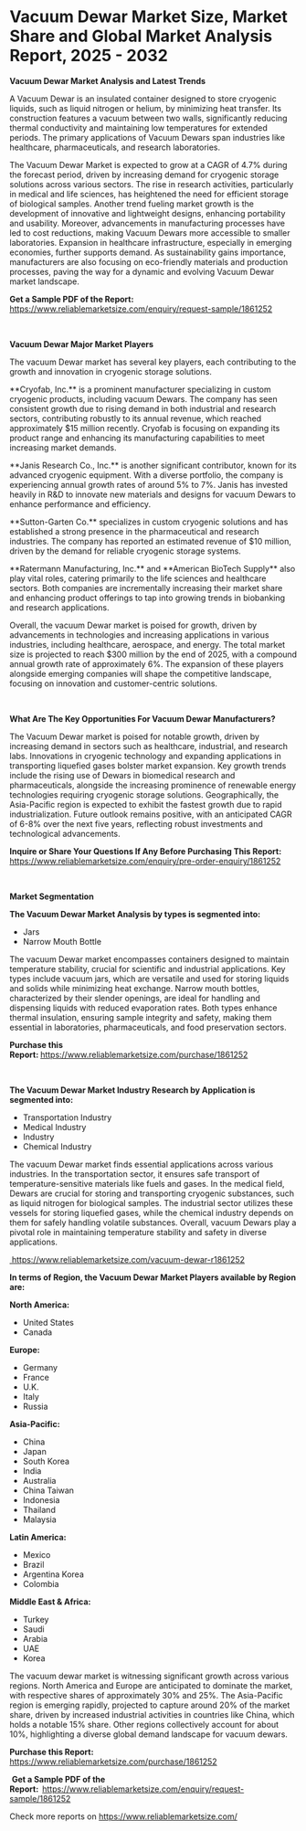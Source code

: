 <p><h1>Vacuum Dewar Market Size, Market Share and Global Market Analysis Report, 2025 - 2032</h1></p><p><strong>Vacuum Dewar Market Analysis and Latest Trends</strong></p>
<p><p>A Vacuum Dewar is an insulated container designed to store cryogenic liquids, such as liquid nitrogen or helium, by minimizing heat transfer. Its construction features a vacuum between two walls, significantly reducing thermal conductivity and maintaining low temperatures for extended periods. The primary applications of Vacuum Dewars span industries like healthcare, pharmaceuticals, and research laboratories.</p><p>The Vacuum Dewar Market is expected to grow at a CAGR of 4.7% during the forecast period, driven by increasing demand for cryogenic storage solutions across various sectors. The rise in research activities, particularly in medical and life sciences, has heightened the need for efficient storage of biological samples. Another trend fueling market growth is the development of innovative and lightweight designs, enhancing portability and usability. Moreover, advancements in manufacturing processes have led to cost reductions, making Vacuum Dewars more accessible to smaller laboratories. Expansion in healthcare infrastructure, especially in emerging economies, further supports demand. As sustainability gains importance, manufacturers are also focusing on eco-friendly materials and production processes, paving the way for a dynamic and evolving Vacuum Dewar market landscape.</p></p>
<p><strong>Get a Sample PDF of the Report:&nbsp;</strong> <a href="https://www.reliablemarketsize.com/enquiry/request-sample/1861252?utm_campaign=2005&utm_medium=2&utm_source=Github&utm_content=ia&utm_term=09022025&utm_id=vacuum-dewar">https://www.reliablemarketsize.com/enquiry/request-sample/1861252</a></p>
<p>&nbsp;</p>
<p><strong>Vacuum Dewar Major Market Players</strong></p>
<p><p>The vacuum Dewar market has several key players, each contributing to the growth and innovation in cryogenic storage solutions. </p><p>**Cryofab, Inc.** is a prominent manufacturer specializing in custom cryogenic products, including vacuum Dewars. The company has seen consistent growth due to rising demand in both industrial and research sectors, contributing robustly to its annual revenue, which reached approximately $15 million recently. Cryofab is focusing on expanding its product range and enhancing its manufacturing capabilities to meet increasing market demands.</p><p>**Janis Research Co., Inc.** is another significant contributor, known for its advanced cryogenic equipment. With a diverse portfolio, the company is experiencing annual growth rates of around 5% to 7%. Janis has invested heavily in R&D to innovate new materials and designs for vacuum Dewars to enhance performance and efficiency.</p><p>**Sutton-Garten Co.** specializes in custom cryogenic solutions and has established a strong presence in the pharmaceutical and research industries. The company has reported an estimated revenue of $10 million, driven by the demand for reliable cryogenic storage systems.</p><p>**Ratermann Manufacturing, Inc.** and **American BioTech Supply** also play vital roles, catering primarily to the life sciences and healthcare sectors. Both companies are incrementally increasing their market share and enhancing product offerings to tap into growing trends in biobanking and research applications.</p><p>Overall, the vacuum Dewar market is poised for growth, driven by advancements in technologies and increasing applications in various industries, including healthcare, aerospace, and energy. The total market size is projected to reach $300 million by the end of 2025, with a compound annual growth rate of approximately 6%. The expansion of these players alongside emerging companies will shape the competitive landscape, focusing on innovation and customer-centric solutions.</p></p>
<p>&nbsp;</p>
<p><strong>What Are The Key Opportunities For Vacuum Dewar Manufacturers?</strong></p>
<p><p>The Vacuum Dewar market is poised for notable growth, driven by increasing demand in sectors such as healthcare, industrial, and research labs. Innovations in cryogenic technology and expanding applications in transporting liquefied gases bolster market expansion. Key growth trends include the rising use of Dewars in biomedical research and pharmaceuticals, alongside the increasing prominence of renewable energy technologies requiring cryogenic storage solutions. Geographically, the Asia-Pacific region is expected to exhibit the fastest growth due to rapid industrialization. Future outlook remains positive, with an anticipated CAGR of 6-8% over the next five years, reflecting robust investments and technological advancements.</p></p>
<p><strong>Inquire or Share Your Questions If Any Before Purchasing This Report:</strong> <a href="https://www.reliablemarketsize.com/enquiry/pre-order-enquiry/1861252?utm_campaign=2005&utm_medium=2&utm_source=Github&utm_content=ia&utm_term=09022025&utm_id=vacuum-dewar">https://www.reliablemarketsize.com/enquiry/pre-order-enquiry/1861252</a></p>
<p>&nbsp;</p>
<p><strong>Market Segmentation</strong></p>
<p><strong>The Vacuum Dewar Market Analysis by types is segmented into:</strong></p>
<p><ul><li>Jars</li><li>Narrow Mouth Bottle</li></ul></p>
<p><p>The vacuum Dewar market encompasses containers designed to maintain temperature stability, crucial for scientific and industrial applications. Key types include vacuum jars, which are versatile and used for storing liquids and solids while minimizing heat exchange. Narrow mouth bottles, characterized by their slender openings, are ideal for handling and dispensing liquids with reduced evaporation rates. Both types enhance thermal insulation, ensuring sample integrity and safety, making them essential in laboratories, pharmaceuticals, and food preservation sectors.</p></p>
<p><strong>Purchase this Report:&nbsp;</strong><a href="https://www.reliablemarketsize.com/purchase/1861252?utm_campaign=2005&utm_medium=2&utm_source=Github&utm_content=ia&utm_term=09022025&utm_id=vacuum-dewar">https://www.reliablemarketsize.com/purchase/1861252</a></p>
<p>&nbsp;</p>
<p><strong>The Vacuum Dewar Market Industry Research by Application is segmented into:</strong></p>
<p><ul><li>Transportation Industry</li><li>Medical Industry</li><li>Industry</li><li>Chemical Industry</li></ul></p>
<p><p>The vacuum Dewar market finds essential applications across various industries. In the transportation sector, it ensures safe transport of temperature-sensitive materials like fuels and gases. In the medical field, Dewars are crucial for storing and transporting cryogenic substances, such as liquid nitrogen for biological samples. The industrial sector utilizes these vessels for storing liquefied gases, while the chemical industry depends on them for safely handling volatile substances. Overall, vacuum Dewars play a pivotal role in maintaining temperature stability and safety in diverse applications.</p></p>
<p><a href="https://www.reliablemarketsize.com/vacuum-dewar-r1861252?utm_campaign=2005&utm_medium=2&utm_source=Github&utm_content=ia&utm_term=09022025&utm_id=vacuum-dewar">&nbsp;https://www.reliablemarketsize.com/vacuum-dewar-r1861252</a></p>
<p><strong>In terms of Region, the Vacuum Dewar Market Players available by Region are:</strong></p>
<p>
    <p> <strong> North America: </strong>
        <ul>
            <li>United States</li>
            <li>Canada</li>
        </ul>
        </p> 
    <p> <strong> Europe: </strong>
        <ul>
            <li>Germany</li>
            <li>France</li>
            <li>U.K.</li>
            <li>Italy</li>
            <li>Russia</li>
        </ul>
        </p> 
    <p> <strong> Asia-Pacific: </strong>
        <ul>
            <li>China</li>
            <li>Japan</li>
            <li>South Korea</li>
            <li>India</li>
            <li>Australia</li>
            <li>China Taiwan</li>
            <li>Indonesia</li>
            <li>Thailand</li>
            <li>Malaysia</li>
        </ul>
        </p> 
    <p> <strong> Latin America: </strong>
        <ul>
            <li>Mexico</li>
            <li>Brazil</li>
            <li>Argentina Korea</li>
            <li>Colombia</li>
        </ul>
        </p> 
    <p> <strong> Middle East & Africa: </strong>
        <ul>
            <li>Turkey</li>
            <li>Saudi</li>
            <li>Arabia</li>
            <li>UAE</li>
            <li>Korea</li>
        </ul>
    </p>
    </p>
<p><p>The vacuum dewar market is witnessing significant growth across various regions. North America and Europe are anticipated to dominate the market, with respective shares of approximately 30% and 25%. The Asia-Pacific region is emerging rapidly, projected to capture around 20% of the market share, driven by increased industrial activities in countries like China, which holds a notable 15% share. Other regions collectively account for about 10%, highlighting a diverse global demand landscape for vacuum dewars.</p></p>
<p><strong>Purchase this Report: </strong><a href="https://www.reliablemarketsize.com/purchase/1861252?utm_campaign=2005&utm_medium=2&utm_source=Github&utm_content=ia&utm_term=09022025&utm_id=vacuum-dewar">https://www.reliablemarketsize.com/purchase/1861252</a></p>
<p>&nbsp;<strong>Get a Sample PDF of the Report:&nbsp;&nbsp;</strong><a href="https://www.reliablemarketsize.com/enquiry/request-sample/1861252?utm_campaign=2005&utm_medium=2&utm_source=Github&utm_content=ia&utm_term=09022025&utm_id=vacuum-dewar">https://www.reliablemarketsize.com/enquiry/request-sample/1861252</a></p>
<p><strong></strong></p>
<p>Check more reports on <a href="https://www.reliablemarketsize.com/?utm_campaign=2005&utm_medium=2&utm_source=Github&utm_content=ia&utm_term=09022025&utm_id=vacuum-dewar">https://www.reliablemarketsize.com/</a></p>